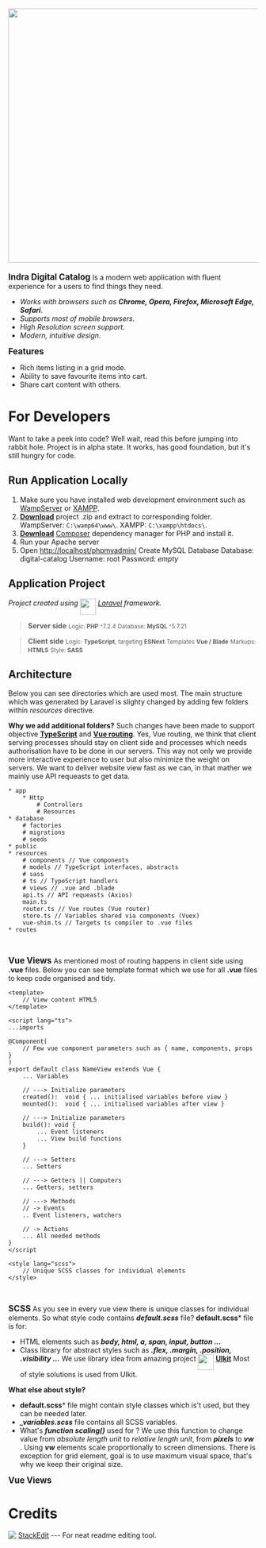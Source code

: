 # <img src="https://i.imgur.com/7hvjdOa.png"  width="512">

**<big>Indra Digital Catalog</big>**
Is a modern web application with fluent experience for a users to find things they need.

- *Works with browsers such as **Chrome, Opera, Firefox, Microsoft Edge, Safari***.
- *Supports most of mobile browsers.*
- *High Resolution screen support.*
- *Modern, intuitive design.*

**<big>Features</big>**
- Rich items listing in a grid mode.
- Ability to save favourite items into cart.
- Share cart content with others.

# For Developers
Want to take a peek into code? Well wait, read this before jumping into rabbit hole.
Project is in alpha state. It works, has good foundation, but it's still hungry for code.

## Run Application Locally

 1. Make sure you have  installed web development environment such 
     as [WampServer](http://www.wampserver.com/en/) or [XAMPP](https://www.apachefriends.org/index.html).
 3. **[Download](https://github.com/hrumachis/catalog)** project .zip and extract to corresponding folder. 
	 WampServer:  `C:\wamp64\www\`.
	 XAMPP:  `C:\xampp\htdocs\`.
 4. **[Download](https://getcomposer.org/Composer-Setup.exe)** [Composer](https://getcomposer.org/) dependency manager for PHP and install it.
 5. Run your Apache server
 6. Open [http://localhost/phpmyadmin/](http://localhost/phpmyadmin/) Create MySQL Database
     Database: digital-catalog
	 Username: root
	 Password: *empty*

## Application Project
*Project created using <img src="https://upload.wikimedia.org/wikipedia/commons/thumb/9/9a/Laravel.svg/1200px-Laravel.svg.png" width="32" align="top"> [Laravel](https://laravel.com/) framework.*


>**Server side**
<small>Logic: **PHP** ^7.2.4</small>
<small>Database: **MySQL** ^5.7.21</small>


>**Client side**
<small>Logic: **TypeScript**, targeting **ESNext**</small>
<small>Templates **Vue  / Blade**</small>
<small>Markups: **HTML5**</small>
<small>Style: **SASS**</small>

## Architecture
Below you can see directories which are used most. The main structure which was generated by Laravel is slighty changed by adding few folders within *resources* directive.

**Why we add additional folders?**
Such changes have been made to support objective **[TypeScript](https://www.typescriptlang.org/)** and **[Vue routing](https://vuejs.org/v2/guide/routing.html)**. Yes, Vue routing, we think that client serving processes should stay on client side and processes which needs authorisation have to be done in our servers. This way not only we provide more interactive experience to user but also minimize the weight on servers. We want to deliver website view fast as we can, in that mather we mainly use API requeasts to get data.

    * app
    	* Http
    		# Controllers
    		# Resources
    * database
    	# factories
    	# migrations
    	# seeds
    * public
    * resources
    	# components // Vue components
    	# models // TypeScript interfaces, abstracts
    	# sass
    	# ts // TypeScript handlers
    	# views // .vue and .blade
    	api.ts // API requeasts (Axios)
    	main.ts
    	router.ts // Vue routes (Vue router)
    	store.ts // Variables shared via components (Vuex)
    	vue-shim.ts // Targets ts compiler to .vue files
    * routes
<br>

**<big>Vue Views</big>**
As mentioned most of routing happens in client side using  **.vue** files.  Below you can see template format which we use for all **.vue** files to keep code organised and tidy. 

    <template>
	    // View content HTML5
    </template>
    
    <script lang="ts">
    ...imports
    
    @Component(
	    // Few vue component parameters such as { name, components, props }
    )
    export default class NameView extends Vue {
	    ... Variables
	    
	    // ---> Initialize parameters
		created():  void { ... initialised variables before view }
		mounted():  void { ... initialised variables after view }
		
		// ---> Initialize parameters
		build(): void {
			... Event listeners
			... View build functions
		}
		
		// ---> Setters
		... Setters
		
		// ---> Getters || Computers
		... Getters, setters
		
		// ---> Methods
		// -> Events
		.. Event listeners, watchers

		// -> Actions
		... All needed methods
    }
    </script
    
    <style lang="scss">
	    // Unique SCSS classes for individual elements
    </style>
 <br>
 
**<big>SCSS</big>**
As you see in every vue view there is unique classes for individual elements. So what style code contains ***default.scss*** file? **default.scss*** file is for: 
* HTML elements such as ***body, html, a, span, input, button ...***
* Class library for abstract styles such as ***.flex, .margin, .position, .visibility ...***
 We use library idea from amazing project  <img src="https://getuikit.com/images/favicon.png" width="32" align="top"> **[UIkit](https://getuikit.com/)**
 Most of style solutions is used from UIkit.

**What else about style?**
* **default.scss*** file might contain style classes which is't used, but  they can be needed later. 
* ***_variables.scss*** file contains all SCSS variables. 
* What's ***function scaling()*** used for ?
   We use this function to change value from *absolute length unit* to *relative length unit*, from ***pixels*** to ***vw*** . Using ***vw*** elements scale proportionally to screen dimensions. There is exception for grid element, goal is to use maximum visual space, that's why we keep their original size.
   
**<big>Vue Views</big>**

# Credits
<img src="/icons-c75a9472175cc17394ba6428d867fbcf/favicon-32x32.png" align="top" /> [StackEdit](https://stackedit.io)  --- For neat readme editing tool.

